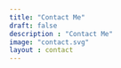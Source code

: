 ```yaml
---
title: "Contact Me"
draft: false
description : "Contact Me"
image: "contact.svg"
layout : contact
---
```

